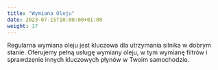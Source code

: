 ```yaml
---
title: "Wymiana Oleju"
date: 2023-07-15T10:00:00+01:00
weight: 17
---
```


Regularna wymiana oleju jest kluczowa dla utrzymania silnika w dobrym stanie.
Oferujemy pełną usługę wymiany oleju, w tym wymianę filtrów i sprawdzenie innych kluczowych płynów w Twoim samochodzie.